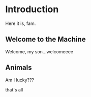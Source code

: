 Introduction
============

Here it is, fam.

Welcome to the Machine
----------------------

Welcome, my son...welcomeeee

Animals
-------

Am I lucky???

that's all
